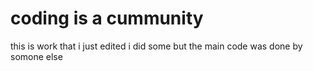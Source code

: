 # coding is a cummunity
this is work that i just edited i did some but the main code was done by somone else
